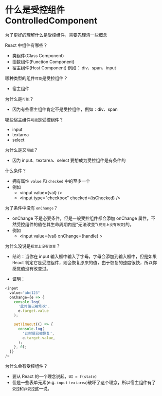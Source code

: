 # 什么是受控组件 ControlledComponent

为了更好的理解什么是受控组件，需要先理清一些概念

React 中组件有哪些？

- 类组件(Class Component)
- 函数组件(Function Component)
- 宿主组件(Host Component) 例如： div、span、input

哪种类型的组件`可能`是受控组件？

- 宿主组件

为什么是`可能`？

- 因为有些宿主组件肯定不是受控组件，例如：div、span

哪些宿主组件`可能`是受控组件？

- input
- textarea
- select

为什么是又`可能`？

- 因为 input、textarea、select 要想成为受控组件是有条件的

什么条件？

- 拥有属性 `value` 和 `checked` 中的至少一个
- 例如
  - &lt;input value={val} /&gt;
  - &lt;input type="checkbox" checked={isChecked} /&gt;

为了条件中没有 `onChange`？

- onChange 不是必要条件，但是一般受控组件都会添加 onChange 属性，不然受控组件的值在其生命周期内是“无法改变”(`视觉上没有改变`)的。
- 例如
  - &lt;input value={val} onChange={handle} &gt;

为什么没说是`视觉上没有改变`？

- 结论：当你在 input 输入框中输入了字母，字母会添加到输入框中，但是如果 React 判定它是受控组件，则会恢复原来的值，由于恢复的速度很快，所以你感觉值没有改变过。

- 证明：
  
``` javascript
<input
  value="abc123"
  onChange={e => {
    console.log(
      '此时值已被修改',
      e.target.value
    );

    setTimeout(() => {
      console.log(
        '此时值已被恢复',
        e.target.value,
      );
    }, 0);
  }}
/>
```

为什么会有受控组件？

- 要从 React 的一个理念说起，`UI = f(state)`
- 但是一些表单元素(e.g. `input` `textarea`)破坏了这个理念，所以宿主组件有了`受控`和`非受控`这一说。
